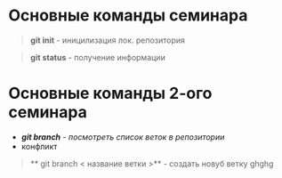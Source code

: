 # Основные команды семинара

>**git init** - иницилизация лок. репозитория

>**git status** - получение информации

# Основные команды 2-ого семинара
* _**git branch** - посмотреть список веток в репозитории_
* конфликт 
> ** git branch < название ветки >** - создать новуб ветку
ghghg
    